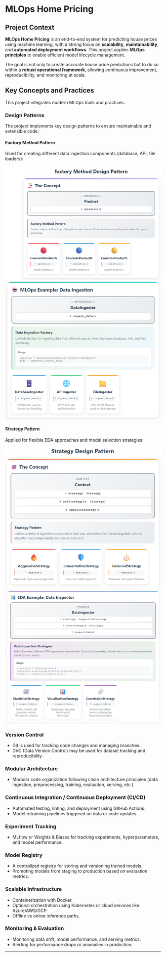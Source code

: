#  MLOps Home Pricing

##  Project Context

**MLOps Home Pricing** is an end-to-end system for predicting house prices using machine learning, with a strong focus on **scalability**, **maintainability**, and **automated deployment workflows**. This project applies **MLOps principles** to enable efficient model lifecycle management.

The goal is not only to create accurate house price predictions but to do so within a **robust operational framework**, allowing continuous improvement, reproducibility, and monitoring at scale.

##  Key Concepts and Practices

This project integrates modern MLOps tools and practices:


### Design Patterns
The project implements key design patterns to ensure maintainable and extensible code:

#### Factory Method Pattern
Used for creating different data ingestion components (database, API, file loaders):

![Factory Method Pattern](./images/factory_design_concept.png)
![Factory Method Pattern](./images/factory_design_example.png)

#### Strategy Pattern  
Applied for flexible EDA approaches and model selection strategies:

![Factory Method Pattern](./images/strategy_design_concept.png)
![Factory Method Pattern](./images/strategy_design_example.png)
###  Version Control
- Git is used for tracking code changes and managing branches.
- DVC (Data Version Control) may be used for dataset tracking and reproducibility.

###  Modular Architecture
- Modular code organization following clean architecture principles (data ingestion, preprocessing, training, evaluation, serving, etc.)

###  Continuous Integration / Continuous Deployment (CI/CD)
- Automated testing, linting, and deployment using GitHub Actions.
- Model retraining pipelines triggered on data or code updates.

###  Experiment Tracking
- MLflow or Weights & Biases for tracking experiments, hyperparameters, and model performance.

###  Model Registry
- A centralized registry for storing and versioning trained models.
- Promoting models from staging to production based on evaluation metrics.

###  Scalable Infrastructure
- Containerization with Docker.
- Optional orchestration using Kubernetes or cloud services like Azure/AWS/GCP.
- Offline vs online inference paths.

### Monitoring & Evaluation
- Monitoring data drift, model performance, and serving metrics.
- Alerting for performance drops or anomalies in production.

---

